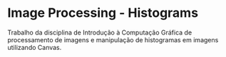 # Image Processing - Histograms
Trabalho da disciplina de Introdução à Computação Gráfica de processamento de imagens e manipulação de histogramas em imagens utilizando Canvas.
